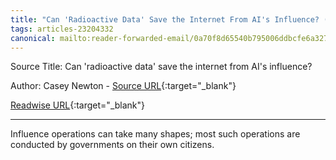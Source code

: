 ```yaml
---
title: "Can 'Radioactive Data' Save the Internet From AI's Influence? (454949406)"
tags: articles-23204332
canonical: mailto:reader-forwarded-email/0a70f8d65540b795006ddbcfe6a32738
---
```


Source Title: Can 'radioactive data' save the internet from AI's influence?

Author: Casey Newton - [Source URL](mailto:reader-forwarded-email/0a70f8d65540b795006ddbcfe6a32738){:target="_blank"}

[Readwise URL](https://readwise.io/open/454949406){:target="_blank"}

---

Influence operations can take many shapes; most such operations are conducted by governments on their own citizens.
